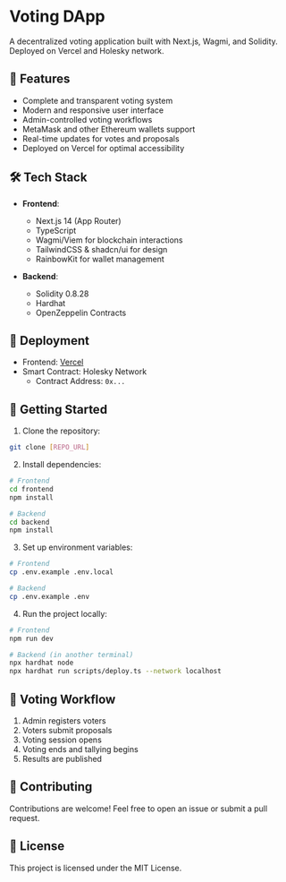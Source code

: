 # Voting DApp

A decentralized voting application built with Next.js, Wagmi, and Solidity. Deployed on Vercel and Holesky network.

## 🌟 Features

- Complete and transparent voting system
- Modern and responsive user interface
- Admin-controlled voting workflows
- MetaMask and other Ethereum wallets support
- Real-time updates for votes and proposals
- Deployed on Vercel for optimal accessibility

## 🛠 Tech Stack

- **Frontend**:
  - Next.js 14 (App Router)
  - TypeScript
  - Wagmi/Viem for blockchain interactions
  - TailwindCSS & shadcn/ui for design
  - RainbowKit for wallet management

- **Backend**:
  - Solidity 0.8.28
  - Hardhat
  - OpenZeppelin Contracts

## 🚀 Deployment

- Frontend: [Vercel](https://your-app-url.vercel.app)
- Smart Contract: Holesky Network
  - Contract Address: `0x...`

## 🏁 Getting Started

1. Clone the repository:
```bash
git clone [REPO_URL]
```

2. Install dependencies:
```bash
# Frontend
cd frontend
npm install

# Backend
cd backend
npm install
```

3. Set up environment variables:
```bash
# Frontend
cp .env.example .env.local

# Backend
cp .env.example .env
```

4. Run the project locally:
```bash
# Frontend
npm run dev

# Backend (in another terminal)
npx hardhat node
npx hardhat run scripts/deploy.ts --network localhost
```

## 📝 Voting Workflow

1. Admin registers voters
2. Voters submit proposals
3. Voting session opens
4. Voting ends and tallying begins
5. Results are published

## 🤝 Contributing

Contributions are welcome! Feel free to open an issue or submit a pull request.

## 📄 License

This project is licensed under the MIT License.
